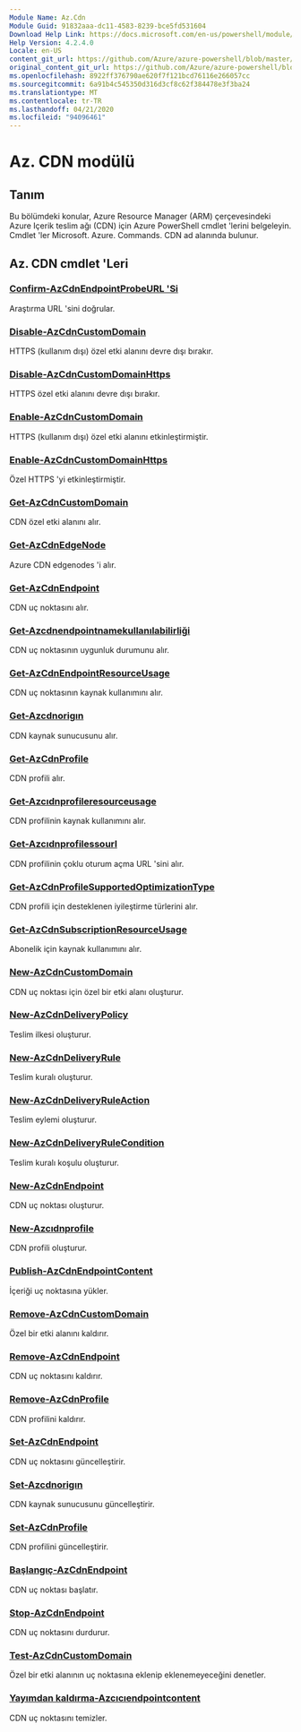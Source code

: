 ```yaml
---
Module Name: Az.Cdn
Module Guid: 91832aaa-dc11-4583-8239-bce5fd531604
Download Help Link: https://docs.microsoft.com/en-us/powershell/module/az.cdn
Help Version: 4.2.4.0
Locale: en-US
content_git_url: https://github.com/Azure/azure-powershell/blob/master/src/Cdn/Cdn/help/Az.Cdn.md
original_content_git_url: https://github.com/Azure/azure-powershell/blob/master/src/Cdn/Cdn/help/Az.Cdn.md
ms.openlocfilehash: 8922ff376790ae620f7f121bcd76116e266057cc
ms.sourcegitcommit: 6a91b4c545350d316d3cf8c62f384478e3f3ba24
ms.translationtype: MT
ms.contentlocale: tr-TR
ms.lasthandoff: 04/21/2020
ms.locfileid: "94096461"
---
```

# Az. CDN modülü
## Tanım
Bu bölümdeki konular, Azure Resource Manager (ARM) çerçevesindeki Azure Içerik teslim ağı (CDN) için Azure PowerShell cmdlet 'lerini belgeleyin. Cmdlet 'ler Microsoft. Azure. Commands. CDN ad alanında bulunur.

## Az. CDN cmdlet 'Leri
### [Confirm-AzCdnEndpointProbeURL 'Si](Confirm-AzCdnEndpointProbeURL.md)
Araştırma URL 'sini doğrular.

### [Disable-AzCdnCustomDomain](Disable-AzCdnCustomDomain.md)
HTTPS (kullanım dışı) özel etki alanını devre dışı bırakır.

### [Disable-AzCdnCustomDomainHttps](Disable-AzCdnCustomDomainHttps.md)
HTTPS özel etki alanını devre dışı bırakır.

### [Enable-AzCdnCustomDomain](Enable-AzCdnCustomDomain.md)
HTTPS (kullanım dışı) özel etki alanını etkinleştirmiştir.

### [Enable-AzCdnCustomDomainHttps](Enable-AzCdnCustomDomainHttps.md)
Özel HTTPS 'yi etkinleştirmiştir.

### [Get-AzCdnCustomDomain](Get-AzCdnCustomDomain.md)
CDN özel etki alanını alır.

### [Get-AzCdnEdgeNode](Get-AzCdnEdgeNode.md)
Azure CDN edgenodes 'i alır.

### [Get-AzCdnEndpoint](Get-AzCdnEndpoint.md)
CDN uç noktasını alır.

### [Get-Azcdnendpointnamekullanılabilirliği](Get-AzCdnEndpointNameAvailability.md)
CDN uç noktasının uygunluk durumunu alır.

### [Get-AzCdnEndpointResourceUsage](Get-AzCdnEndpointResourceUsage.md)
CDN uç noktasının kaynak kullanımını alır.

### [Get-Azcdnorigın](Get-AzCdnOrigin.md)
CDN kaynak sunucusunu alır.

### [Get-AzCdnProfile](Get-AzCdnProfile.md)
CDN profili alır.

### [Get-Azcıdnprofileresourceusage](Get-AzCdnProfileResourceUsage.md)
CDN profilinin kaynak kullanımını alır.

### [Get-Azcıdnprofilessourl](Get-AzCdnProfileSsoUrl.md)
CDN profilinin çoklu oturum açma URL 'sini alır.

### [Get-AzCdnProfileSupportedOptimizationType](Get-AzCdnProfileSupportedOptimizationType.md)
CDN profili için desteklenen iyileştirme türlerini alır.

### [Get-AzCdnSubscriptionResourceUsage](Get-AzCdnSubscriptionResourceUsage.md)
Abonelik için kaynak kullanımını alır.

### [New-AzCdnCustomDomain](New-AzCdnCustomDomain.md)
CDN uç noktası için özel bir etki alanı oluşturur.

### [New-AzCdnDeliveryPolicy](New-AzCdnDeliveryPolicy.md)
Teslim ilkesi oluşturur.

### [New-AzCdnDeliveryRule](New-AzCdnDeliveryRule.md)
Teslim kuralı oluşturur.

### [New-AzCdnDeliveryRuleAction](New-AzCdnDeliveryRuleAction.md)
Teslim eylemi oluşturur.

### [New-AzCdnDeliveryRuleCondition](New-AzCdnDeliveryRuleCondition.md)
Teslim kuralı koşulu oluşturur.

### [New-AzCdnEndpoint](New-AzCdnEndpoint.md)
CDN uç noktası oluşturur.

### [New-Azcıdnprofile](New-AzCdnProfile.md)
CDN profili oluşturur.

### [Publish-AzCdnEndpointContent](Publish-AzCdnEndpointContent.md)
İçeriği uç noktasına yükler.

### [Remove-AzCdnCustomDomain](Remove-AzCdnCustomDomain.md)
Özel bir etki alanını kaldırır.

### [Remove-AzCdnEndpoint](Remove-AzCdnEndpoint.md)
CDN uç noktasını kaldırır.

### [Remove-AzCdnProfile](Remove-AzCdnProfile.md)
CDN profilini kaldırır.

### [Set-AzCdnEndpoint](Set-AzCdnEndpoint.md)
CDN uç noktasını güncelleştirir.

### [Set-Azcdnorigın](Set-AzCdnOrigin.md)
CDN kaynak sunucusunu güncelleştirir.

### [Set-AzCdnProfile](Set-AzCdnProfile.md)
CDN profilini güncelleştirir.

### [Başlangıç-AzCdnEndpoint](Start-AzCdnEndpoint.md)
CDN uç noktası başlatır.

### [Stop-AzCdnEndpoint](Stop-AzCdnEndpoint.md)
CDN uç noktasını durdurur.

### [Test-AzCdnCustomDomain](Test-AzCdnCustomDomain.md)
Özel bir etki alanının uç noktasına eklenip eklenemeyeceğini denetler.

### [Yayımdan kaldırma-Azcıcıendpointcontent](Unpublish-AzCdnEndpointContent.md)
CDN uç noktasını temizler.

